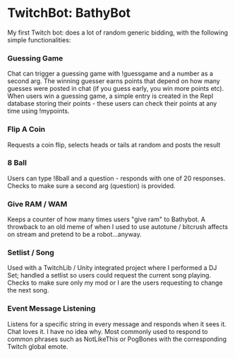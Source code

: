 # TwitchBot: BathyBot

My first Twitch bot: does a lot of random generic bidding, with the following simple functionalities:

### Guessing Game
Chat can trigger a guessing game with !guessgame and a number as a second arg. 
The winning guesser earns points that depend on how many guesses were posted in chat (if you guess early, you win more points etc). 
When users win a guessing game, a simple entry is created in the Repl database storing their points - these users can check their points at any time using !mypoints.

### Flip A Coin
Requests a coin flip, selects heads or tails at random and posts the result

### 8 Ball
Users can type !8ball and a question - responds with one of 20 responses. Checks to make sure a second arg (question) is provided.

### Give RAM / WAM
Keeps a counter of how many times users "give ram" to Bathybot. A throwback to an old meme of when I used to use autotune / bitcrush affects on stream and pretend to be a robot...anyway.

### Setlist / Song
Used with a TwitchLib / Unity integrated project where I performed a DJ Set; handled a setlist so users could request the current song playing. Checks to make sure only my mod or I are the users requesting to change the next song.

### Event Message Listening
Listens for a specific string in every message and responds when it sees it. Chat loves it. I have no idea why. Most commonly used to respond to common phrases such as NotLikeThis or PogBones with the corresponding Twitch global emote.
